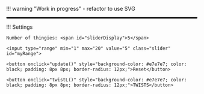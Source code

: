 

!!! warning "Work in progress"
    - refactor to use SVG

<canvas id="myCanvas" style="border:2px solid #000000; display: block; width:100%; border-radius: 12px;"> </canvas>

!!! Settings


    Number of thingies: <span id="sliderDisplay">5</span>

    <input type="range" min="1" max="20" value="5" class="slider" id="myRange">

    <button onclick="update()" style="background-color: #e7e7e7; color: black; padding: 8px 8px; border-radius: 12px;">Reset</button>

    <button onclick="twistL()" style="background-color: #e7e7e7; color: black; padding: 8px 8px; border-radius: 12px;">TWISTS</button>

<script>


const canvas = document.getElementById('myCanvas');
const ctx = canvas.getContext('2d');

var slider = document.getElementById("myRange");

var output = document.getElementById("sliderDisplay");
output.innerHTML = slider.value;




var twistAmount = 0;
var twistTarget = 0;


// get the markdown color theme
const computedStyle = getComputedStyle(canvas);
const typesetColor = computedStyle.getPropertyValue("--md-typeset-color");

slider.oninput = function() {
    output.innerHTML = this.value;
    draw();
}

const r1 = 150;

const r2 = 100;

 
window.addEventListener('resize', resizeCanvas, false);
        
  function resizeCanvas() {
    let rect = canvas.getBoundingClientRect();
    canvas.width = rect.width;
    canvas.height = rect.width/2;

    canvas.style.height = canvas.height + "px";

    ctx.scale(devicePixelRatio, devicePixelRatio)

    draw(); 
  }

function drawLeftCircle(x, y, start) {
    ctx.beginPath();
    ctx.arc(x, y, r2, start + Math.PI/2,  start + 3*Math.PI/2);
    ctx.fillStyle = "grey";
    ctx.fill();

    ctx.beginPath();
    ctx.arc(x,y, r2, start + 3*Math.PI/2,  start + Math.PI/2);
    ctx.fillStyle = "red";
    ctx.fill();
}

function drawRightCircle(x, y) {
    ctx.beginPath();
    ctx.arc(x, y, r1, 0, 2 * Math.PI);
    ctx.strokeStyle = typesetColor;
    ctx.stroke();
}

function twistL() {
    twistTarget = twistTarget + Math.PI;

    // twistAmount += Math.PI;
    draw();
}


function draw() {

    if (twistTarget != twistAmount) requestAnimationFrame(draw);
    twistAmount += 0.1;
    if (twistAmount > twistTarget) twistAmount = twistTarget;

    
   
    ctx.clearRect(0, 0, canvas.width, canvas.height)
   
    console.log(slider.value);

    

    output.innerHTML = slider.value;
    
    
    // ctx.translate(canvas.width/2-r2, canvas.height/2);
    // ctx.rotate(new Date() / 1000 % (2 * Math.PI));
    drawLeftCircle(canvas.width/2-r2, canvas.height/2, twistAmount);
    // ctx.translate(-1*(canvas.width/2-r2),-1*(canvas.height/2));
    drawRightCircle(canvas.width/2+r1, canvas.height/2);
}



function update() {
    resizeCanvas();
}

update();

</script>